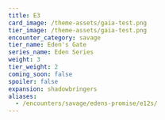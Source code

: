 ```yaml
---
title: E3
card_image: /theme-assets/gaia-test.png
tier_image: /theme-assets/gaia-test.png
encounter_category: savage
tier_name: Eden's Gate
series_name: Eden Series
weight: 3
tier_weight: 2
coming_soon: false
spoiler: false
expansion: shadowbringers
aliases:
  - /encounters/savage/edens-promise/e12s/
---
```

